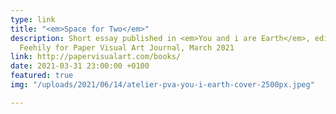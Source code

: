 ```yaml
---
type: link
title: "<em>Space for Two</em>"
description: Short essay published in <em>You and i are Earth</em>, edited by Fergus
  Feehily for Paper Visual Art Journal, March 2021
link: http://papervisualart.com/books/
date: 2021-03-31 23:00:00 +0100
featured: true
img: "/uploads/2021/06/14/atelier-pva-you-i-earth-cover-2500px.jpeg"

---
```

